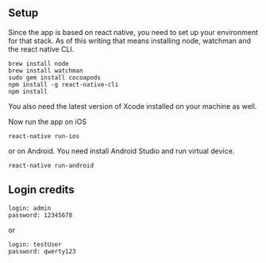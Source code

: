 ## Setup

Since the app is based on react native, you need to set up your environment for that stack. As of this writing that means installing node, watchman and the react native CLI.

```
brew install node
brew install watchman
sudo gem install cocoapods
npm install -g react-native-cli
npm install
```

You also need the latest version of Xcode installed on your machine as well.

Now run the app on iOS

    react-native run-ios

or on Android. You need install Android Studio and run virtual device.

    react-native run-android

## Login credits

```
login: admin
password: 12345678
```

or

```
login: testUser
password: qwerty123
```